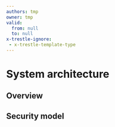 ```yaml
---
authors: tmp
owner: tmp
valid:
  from: null
  to: null
x-trestle-ignore:
 - x-trestle-template-type
---
```

# System architecture

## Overview

## Security model
